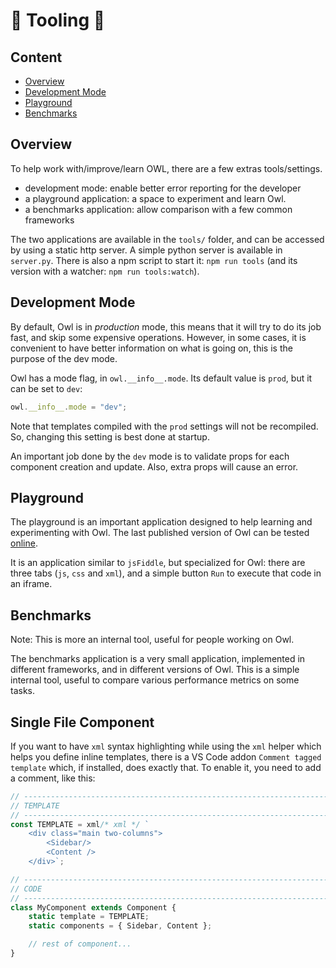 # 🦉 Tooling 🦉

## Content

- [Overview](#overview)
- [Development Mode](#development-mode)
- [Playground](#playground)
- [Benchmarks](#benchmarks)

## Overview

To help work with/improve/learn OWL, there are a few extras tools/settings.

- development mode: enable better error reporting for the developer
- a playground application: a space to experiment and learn Owl.
- a benchmarks application: allow comparison with a few common frameworks

The two applications are available in the `tools/` folder, and can be accessed
by using a static http server. A simple python
server is available in `server.py`. There is also a npm script to start it:
`npm run tools` (and its version with a watcher: `npm run tools:watch`).

## Development Mode

By default, Owl is in _production_ mode, this means that it will try to do its
job fast, and skip some expensive operations. However, in some cases, it is
convenient to have better information on what is going on, this is the purpose
of the dev mode.

Owl has a mode flag, in `owl.__info__.mode`. Its default value is `prod`, but
it can be set to `dev`:

```js
owl.__info__.mode = "dev";
```

Note that templates compiled with the `prod` settings will not be recompiled.
So, changing this setting is best done at startup.

An important job done by the `dev` mode is to validate props for each component
creation and update. Also, extra props will cause an error.

## Playground

The playground is an important application designed to help learning and
experimenting with Owl. The last published version of Owl can be tested [online](https://odoo.github.io/owl/playground/).

It is an application similar to `jsFiddle`, but specialized for Owl: there are
three tabs (`js`, `css` and `xml`), and a simple button `Run` to execute that
code in an iframe.

## Benchmarks

Note: This is more an internal tool, useful for people working on Owl.

The benchmarks application is a very small application, implemented in different
frameworks, and in different versions of Owl. This is a simple internal tool,
useful to compare various performance metrics on some tasks.

## Single File Component

If you want to have `xml` syntax highlighting while using the `xml` helper which
helps you define inline templates, there is a VS Code addon `Comment tagged template`
which, if installed, does exactly that.  To enable it, you need to add a comment,
like this:


```js
// -----------------------------------------------------------------------------
// TEMPLATE
// -----------------------------------------------------------------------------
const TEMPLATE = xml/* xml */ `
	<div class="main two-columns">
		<Sidebar/>
		<Content />
	</div>`;

// -----------------------------------------------------------------------------
// CODE
// -----------------------------------------------------------------------------
class MyComponent extends Component {
    static template = TEMPLATE;
    static components = { Sidebar, Content };

    // rest of component...
}
```